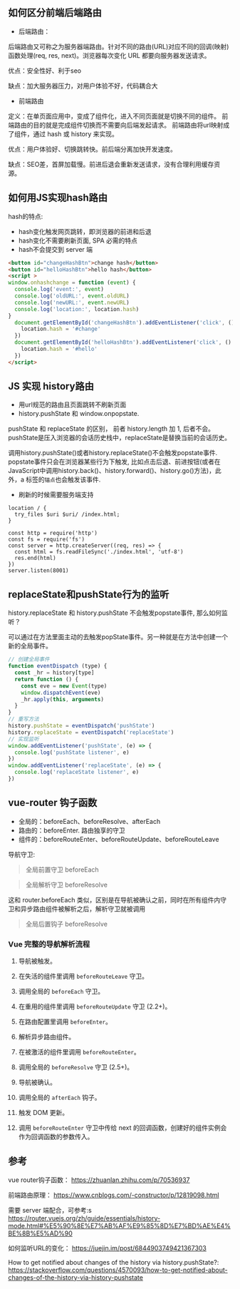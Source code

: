 ## 如何区分前端后端路由
- 后端路由：

后端路由又可称之为服务器端路由。针对不同的路由(URL)对应不同的回调(映射)函数处理(req, res, next)。浏览器每次变化 URL 都要向服务器发送请求。

优点：安全性好、利于seo

缺点：加大服务器压力，对用户体验不好，代码耦合大

- 前端路由

定义：在单页面应用中，变成了组件化，进入不同页面就是切换不同的组件。
前端路由的目的就是完成组件切换而不需要向后端发起请求。
前端路由将url映射成了组件，通过 hash 或 history 来实现。

优点：用户体验好、切换跳转快。前后端分离加快开发速度。

缺点：SEO差，首屏加载慢。前进后退会重新发送请求，没有合理利用缓存资源。


## 如何用JS实现hash路由

hash的特点:
- hash变化触发网页跳转，即浏览器的前进和后退
- hash变化不需要刷新页面, SPA 必需的特点
- hash不会提交到 server 端

```html
<button id="changeHashBtn">change hash</button>
<button id="helloHashBtn">hello hash</button>
<script >
window.onhashchange = function (event) {
  console.log('event:', event)
  console.log('oldURL:', event.oldURL)
  console.log('newURL:', event.newURL)
  console.log('location:', location.hash)
}
  document.getElementById('changeHashBtn').addEventListener('click', () => {
    location.hash = '#change'
  })
  document.getElementById('helloHashBtn').addEventListener('click', () => {
    location.hash = '#hello'
  })
</script>
```

## JS 实现 history路由
- 用url规范的路由且页面跳转不刷新页面
- history.pushState 和 window.onpopstate.

pushState 和 replaceState 的区别， 前者 history.length 加 1, 后者不会。pushState是压入浏览器的会话历史栈中，replaceState是替换当前的会话历史。

调用history.pushState()或者history.replaceState()不会触发popstate事件. popstate事件只会在浏览器某些行为下触发, 比如点击后退、前进按钮(或者在JavaScript中调用history.back()、history.forward()、history.go()方法)，此外，a 标签的`锚点`也会触发该事件.

- 刷新的时候需要服务端支持
```nginx
location / {
  try_files $uri $uri/ /index.html;
}
```
```node
const http = require('http')
const fs = require('fs')
const server = http.createServer((req, res) => {
  const html = fs.readFileSync('./index.html', 'utf-8')
  res.end(html)
})
server.listen(8001)
```
## replaceState和pushState行为的监听
history.replaceState 和 history.pushState 不会触发popstate事件, 那么如何监听？

可以通过在方法里面主动的去触发popState事件。另一种就是在方法中创建一个新的全局事件。

```javascript
// 创建全局事件
function eventDispatch (type) {
  const _hr = history[type]
  return function () {
    const eve = new Event(type)
    window.dispatchEvent(eve)
    _hr.apply(this, arguments)
  }
}
// 重写方法
history.pushState = eventDispatch('pushState')
history.replaceState = eventDispatch('replaceState')
// 实现监听
window.addEventListener('pushState', (e) => {
  console.log('pushState listener', e)
})
window.addEventListener('replaceState', (e) => {
  console.log('replaceState listener', e)
})
```

## vue-router 钩子函数
- 全局的：beforeEach、beforeResolve、afterEach
- 路由的：beforeEnter. 路由独享的守卫
- 组件的：beforeRouteEnter、beforeRouteUpdate、beforeRouteLeave

导航守卫:
> 全局前置守卫 beforeEach

> 全局解析守卫 beforeResolve

这和 router.beforeEach 类似，区别是在导航被确认之前，同时在所有组件内守卫和异步路由组件被解析之后，解析守卫就被调用

> 全局后置钩子 beforeResolve

### Vue 完整的导航解析流程
1. 导航被触发。

2. 在失活的组件里调用 `beforeRouteLeave` 守卫。

3. 调用全局的 `beforeEach` 守卫。

4. 在重用的组件里调用 `beforeRouteUpdate` 守卫 (2.2+)。

5. 在路由配置里调用 `beforeEnter`。

6. 解析异步路由组件。

7. 在被激活的组件里调用 `beforeRouteEnter`。

8. 调用全局的 `beforeResolve` 守卫 (2.5+)。

9. 导航被确认。

10. 调用全局的 `afterEach` 钩子。

11. 触发 DOM 更新。

12. 调用 `beforeRouteEnter` 守卫中传给 next 的回调函数，创建好的组件实例会作为回调函数的参数传入。

## 参考
vue router钩子函数： https://zhuanlan.zhihu.com/p/70536937

前端路由原理： https://www.cnblogs.com/-constructor/p/12819098.html

需要 server 端配合，可参考:s
 https://router.vuejs.org/zh/guide/essentials/history-mode.html#%E5%90%8E%E7%AB%AF%E9%85%8D%E7%BD%AE%E4%BE%8B%E5%AD%90

如何监听URL的变化：
https://juejin.im/post/6844903749421367303

How to get notified about changes of the history via history.pushState?:
https://stackoverflow.com/questions/4570093/how-to-get-notified-about-changes-of-the-history-via-history-pushstate